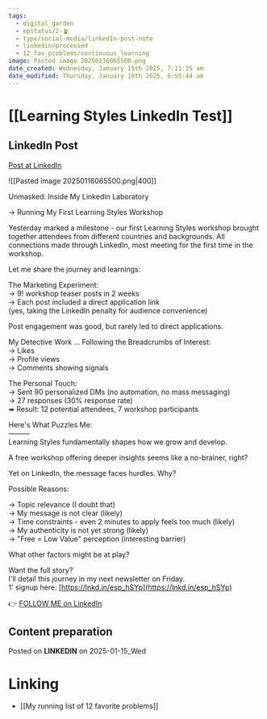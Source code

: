 ```yaml
---
tags:
  - digital_garden
  - epstatus/2-🪴
  - type/social-media/linkedIn-post-note
  - linkedin/processed
  - 12_fav_problems/continuous_learning
image: Pasted image 20250116065500.png
date_created: Wednesday, January 15th 2025, 7:11:15 am
date_modified: Thursday, January 16th 2025, 6:55:44 am
---
```

# [[Learning Styles LinkedIn Test]]
## LinkedIn Post
[Post at LinkedIn](https://www.linkedin.com/posts/sebastiankamilli_unmasked-inside-my-linkedin-laboratory-activity-7285189046119612416-brYD?utm_source=share&utm_medium=member_desktop)

![[Pasted image 20250116065500.png|400]]

Unmasked: Inside My LinkedIn Laboratory  
  
→ Running My First Learning Styles Workshop  
  
Yesterday marked a milestone - our first Learning Styles workshop brought together attendees from different countries and backgrounds. All connections made through LinkedIn, most meeting for the first time in the workshop.  
  
Let me share the journey and learnings:  
  
The Marketing Experiment:  
→ 9! workshop teaser posts in 2 weeks  
→ Each post included a direct application link  
(yes, taking the LinkedIn penalty for audience convenience)  
  
Post engagement was good, but rarely led to direct applications.  
  
My Detective Work ... Following the Breadcrumbs of Interest:  
→ Likes  
→ Profile views  
→ Comments showing signals  
  
The Personal Touch:  
→ Sent 90 personalized DMs (no automation, no mass messaging)  
→ 27 responses (30% response rate)  
➠ Result: 12 potential attendees, 7 workshop participants  
  
Here's What Puzzles Me:  
———  
Learning Styles fundamentally shapes how we grow and develop.  
  
A free workshop offering deeper insights seems like a no-brainer, right?  

Yet on LinkedIn, the message faces hurdles. Why?  
  
Possible Reasons:  
  
→ Topic relevance (I doubt that)  
→ My message is not clear (likely)  
→ Time constraints - even 2 minutes to apply feels too much (likely)  
→ My authenticity is not yet strong (likely)  
→ "Free = Low Value" perception (interesting barrier)  
  
What other factors might be at play?  
  
Want the full story?  
I'll detail this journey in my next newsletter on Friday.  
1' signup here: [https://lnkd.in/esp_hSYp](https://lnkd.in/esp_hSYp)

👉 [FOLLOW ME on LinkedIn](https://www.linkedin.com/comm/mynetwork/discovery-see-all?usecase=PEOPLE_FOLLOWS&followMember=sebastiankamilli)

## Content preparation

Posted on **LINKEDIN** on 2025-01-15_Wed
# Linking
+ [[My running list of 12 favorite problems]]